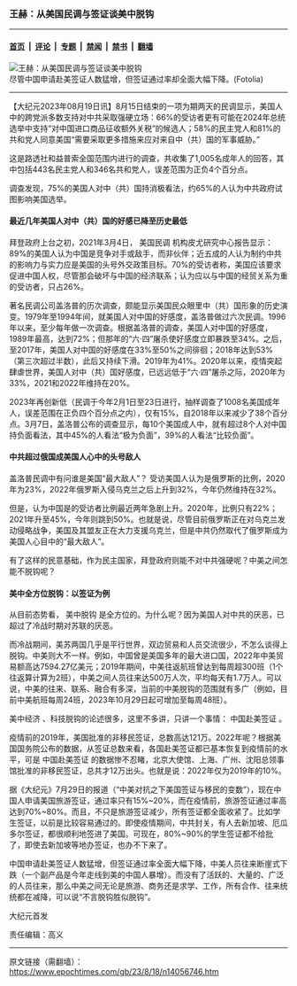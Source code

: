 ### 王赫：从美国民调与签证谈美中脱钩

---

#### [首页](../../../..?n14056746) &nbsp;|&nbsp; [评论](../../../../../epoch-comment?n14056746) &nbsp;|&nbsp; [专题](../../../../../epoch-special?n14056746) &nbsp;|&nbsp; [禁闻](../../../../../epoch-news?n14056746) &nbsp;|&nbsp; [禁书](../../../../../books?n14056746) &nbsp;|&nbsp; [翻墙](https://github.com/gfw-breaker/nogfw/blob/master/README.md?n14056746)


<div><img alt="王赫：从美国民调与签证谈美中脱钩" class="attachment-djy_600_400 size-djy_600_400 wp-post-image" src="https://i.epochtimes.com/assets/uploads/2023/07/id14044168-f708e89361b42d83b490857a81188151-600x400.jpeg"/>
<div class="caption">
 尽管中国申请赴美签证人数猛增，但签证通过率却全面大幅下降。(Fotolia)
</div></div><hr/><div class="post_content" id="artbody" itemprop="articleBody">
 <!-- article content begin -->
 <p>
  【大纪元2023年08月19日讯】8月15日结束的一项为期两天的民调显示，美国人中的跨党派多数支持对中共采取强硬立场：66%的受访者更有可能在2024年总统选举中支持“对中国进口商品征收额外关税”的候选人；58%的民主党人和81%的共和党人同意美国“需要采取更多措施来应对来自中（共）国的军事威胁。”
 </p>
 <p>
  这是路透社和益普索全国范围内进行的调查，共收集了1,005名成年人的回答，其中包括443名民主党人和346名共和党人，误差范围为正负4个百分点。
 </p>
 <p>
  调查发现，75%的美国人对中（共）国持消极看法，约65%的人认为中共政府试图影响美国选举。
 </p>
 <h4>
  最近几年美国人对中（共）国的好感已降至历史最低
 </h4>
 <p>
  拜登政府上台之初，2021年3月4日，
  <ok href="https://www.epochtimes.com/gb/tag/%E7%BE%8E%E5%9B%BD%E6%B0%91%E8%B0%83.html">
   美国民调
  </ok>
  机构皮尤研究中心报告显示：89%的美国人认为中国是竞争对手或敌手，而非伙伴；近五成的人认为制约中共的影响力与实力应是美国的头号外交政策目标。70%的受访者称，美国应该要求促进中国人权，尽管那会破坏与中国的经济联系；认为应以与中国的经贸关系为重的受访者，只占26%。
 </p>
 <p>
  著名民调公司盖洛普的历次调查，颇能显示美国民众眼里中（共）国形象的历史演变。1979年至1994年间，就美国人对中国的好感度，盖洛普做过六次民调。1996年以来，至少每年做一次调查。根据盖洛普的调查，美国人对中国的好感度，1989年最高，达到72%；但那年的“六·四”屠杀使好感度立即暴跌至34%。之后，至2017年，美国人对中国的好感度在33%至50%之间徘徊；2018年达到53%（第三次超过半数），此后又持续下滑。2019年为41%。2020年以来，疫情突起肆虐世界，美国人对中（共）国好感度，已远远低于“六·四”屠杀之际，2020年为33%，2021和2022年维持在20%。
 </p>
 <p>
  2023年再创新低（民调于今年2月1日至23日进行，抽样调查了1008名美国成年人，误差范围在正负四个百分点之内），仅有15%，自2018年以来减少了38个百分点。3月7日，盖洛普公布的调查显示，每10个美国成人中，就有超过8个人对中国持负面看法，其中45%的人看法“极为负面”，39%的人看法“比较负面”。
 </p>
 <h4>
  中共超过俄国成美国人心中的头号敌人
 </h4>
 <p>
  盖洛普民调中有问谁是美国“最大敌人”？ 受访美国人认为是俄罗斯的比例，2020年为23%，2022年俄罗斯入侵乌克兰之后上升到32%，今年仍然维持在32%。
 </p>
 <p>
  但是，认为中国是的受访者比例最近两年急剧上升。2020年，比例只有22%；2021年升至45%，今年则跳到50%。也就是说，尽管目前俄罗斯正在对乌克兰发动侵略战争，美国及其盟友正在大力支援乌克兰，但是中共仍然取代了俄罗斯成为美国人心目中的“最大敌人”。
 </p>
 <p>
  有了这样的民意基础，作为民主国家，拜登政府则能不对中共强硬呢？中美之间怎能不脱钩呢？
 </p>
 <h4>
  美中全方位脱钩：以签证为例
 </h4>
 <p>
  从目前态势看，
  <ok href="https://www.epochtimes.com/gb/tag/%E7%BE%8E%E4%B8%AD%E8%84%B1%E9%92%A9.html">
   美中脱钩
  </ok>
  是全方位的。为什么呢？因为美国人对中共的厌恶，已超过了冷战时期对苏联的厌恶。
 </p>
 <p>
  而冷战期间，美苏两国几乎是平行世界，双边贸易和人员交流很少，不怎么谈得上脱钩。中美则大不一样。例如，中国曾是美国多年的最大进口国，2022年中美贸易额高达7594.27亿美元；2019年期间，中美往返航班曾达到每周超300班（1个往返算计算为2班），中美之间人员往来达500万人次，平均每天有1.7万人。可以说，中美的往来、联系、融合有多深，当前的中美脱钩的范围就有多广（例如，目前中美航班每周24班，2023年10月29日起可增加至每周48班）。
 </p>
 <p>
  <ok href="https://www.epochtimes.com/gb/tag/%E7%BE%8E%E4%B8%AD%E7%BB%8F%E6%B5%8E.html">
   美中经济
  </ok>
  、科技脱钩的论述很多，这里不多讲，只讲一个事情：
  <ok href="https://www.epochtimes.com/gb/tag/%E4%B8%AD%E5%9B%BD%E8%B5%B4%E7%BE%8E%E7%AD%BE%E8%AF%81.html">
   中国赴美签证
  </ok>
  。
 </p>
 <p>
  疫情前的2019年，美国批准的非移民签证，总数高达121万。2022年呢？根据美国国务院公布的数据，从签证总数来看，各国赴美签证都已基本恢复到疫情前的水平，可是
  <ok href="https://www.epochtimes.com/gb/tag/%E4%B8%AD%E5%9B%BD%E8%B5%B4%E7%BE%8E%E7%AD%BE%E8%AF%81.html">
   中国赴美签证
  </ok>
  的数据惨不忍睹，北京大使馆、上海、广州、沈阳总领事馆批准的非移民签证，总共才12万出头。也就是说：2022年仅为2019年的10%。
 </p>
 <p>
  据《大纪元》7月29日的报道（“中美对抗之下美国签证与移民的变数”），现在中国人申请美国旅游签证，通过率只有15%~20%，而在疫情前，旅游签证通过率高达到70%~80%。而且，不只是旅游签证减少，所有签证都全面收紧了。比如学生签证，以前是比较容易通过的。即使疫情期间，中共封关，有人去新加坡、厄瓜多尔签证，都很顺利地签进了美国。可现在，80%~90%的学生签证都不给批了，即使去新加坡等地办签证，也办不下来了。
 </p>
 <p>
  中国申请赴美签证人数猛增，但签证通过率全面大幅下降，中美人员往来断崖式下跌（一个副产品是今年走线到美的中国人暴增）。而没有了活跃的、大量的、广泛的人员往来，那么中美之间无论是旅游、商务还是求学、工作，所有合作、往来统统都在减降，可以说“不言脱钩胜似脱钩”。
 </p>
 <p>
  大纪元首发
 </p>
 <p>
  责任编辑：高义
 </p>
 <!-- article content end -->
 <div id="below_article_ad">
 </div>
</div>


---

原文链接（需翻墙）：https://www.epochtimes.com/gb/23/8/18/n14056746.htm